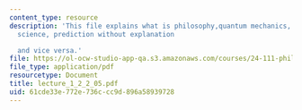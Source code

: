 ```yaml
---
content_type: resource
description: 'This file explains what is philosophy,quantum mechanics, two aims of
  science, prediction without explanation

  and vice versa.'
file: https://ol-ocw-studio-app-qa.s3.amazonaws.com/courses/24-111-philosophy-of-quantum-mechanics-spring-2005/61cde33e772e736ccc9d896a58939728_lecture_1_2_2_05.pdf
file_type: application/pdf
resourcetype: Document
title: lecture_1_2_2_05.pdf
uid: 61cde33e-772e-736c-cc9d-896a58939728
---
```

